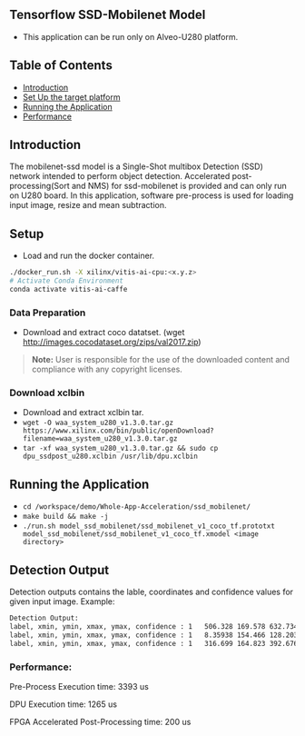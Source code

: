 ## Tensorflow SSD-Mobilenet Model
* This application can be run only on Alveo-U280 platform.

## Table of Contents

- [Introduction](#Introduction)
- [Set Up the target platform](#Setup)
- [Running the Application](#Running-the-Application)
- [Performance](#Performance)    

## Introduction
The mobilenet-ssd model is a Single-Shot multibox Detection (SSD) network intended to perform object detection. Accelerated post-processing(Sort and NMS) for ssd-mobilenet is provided and can only run on U280 board. In this application, software pre-process is used for loading input image, resize and mean subtraction.

## Setup
- Load and run the docker container.
```sh
./docker_run.sh -X xilinx/vitis-ai-cpu:<x.y.z>
# Activate Conda Environment
conda activate vitis-ai-caffe
```

### Data Preparation
- Download and extract coco datatset. (wget http://images.cocodataset.org/zips/val2017.zip)
> **Note:** User is responsible for the use of the downloaded content and compliance with any copyright licenses.

### Download xclbin
- Download and extract xclbin tar. 
- `wget -O waa_system_u280_v1.3.0.tar.gz https://www.xilinx.com/bin/public/openDownload?filename=waa_system_u280_v1.3.0.tar.gz`
- `tar -xf waa_system_u280_v1.3.0.tar.gz && sudo cp dpu_ssdpost_u280.xclbin /usr/lib/dpu.xclbin`


## Running the Application
- `cd /workspace/demo/Whole-App-Acceleration/ssd_mobilenet/`
- `make build && make -j`
- `./run.sh model_ssd_mobilenet/ssd_mobilenet_v1_coco_tf.prototxt model_ssd_mobilenet/ssd_mobilenet_v1_coco_tf.xmodel <image directory>`

## Detection Output
Detection outputs contains the lable, coordinates and confidence values for given input image.
Example:
```sh
Detection Output: 
label, xmin, ymin, xmax, ymax, confidence : 1   506.328 169.578 632.734 386.739 0.867036
label, xmin, ymin, xmax, ymax, confidence : 1   8.35938 154.466 128.203 395.163 0.835484
label, xmin, ymin, xmax, ymax, confidence : 1   316.699 164.823 392.676 374.565 0.731059
```

### Performance:
Pre-Process Execution time: 3393 us

DPU Execution time: 1265 us

FPGA Accelerated Post-Processing time: 200 us
